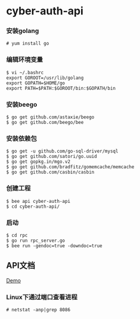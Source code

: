 # cyber-auth-api

### 安装golang
    # yum install go

### 编辑环境变量
    $ vi ~/.bashrc
    export GOROOT=/usr/lib/golang
    export GOPATH=$HOME/go
    export PATH=$PATH:$GOROOT/bin:$GOPATH/bin

### 安装beego
    $ go get github.com/astaxie/beego
    $ go get github.com/beego/bee

### 安装依赖包
    $ go get -u github.com/go-sql-driver/mysql
    $ go get github.com/satori/go.uuid
    $ go get gopkg.in/mgo.v2
    $ go get github.com/bradfitz/gomemcache/memcache
    $ go get github.com/casbin/casbin

### 创建工程
    $ bee api cyber-auth-api
    $ cd cyber-auth-api/

### 启动
    $ cd rpc
    $ go run rpc_server.go
    $ bee run -gendoc=true -downdoc=true

## API文档
[Demo](http://auth.domicake.com/swagger/ "可以直接作为单元测试工具使用")

### Linux下通过端口查看进程
    # netstat -anp|grep 8086
